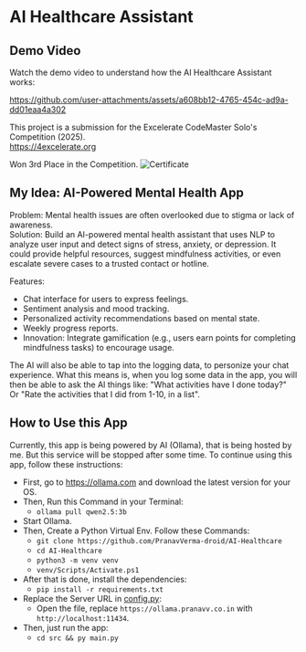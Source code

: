 # AI Healthcare Assistant

## Demo Video

Watch the demo video to understand how the AI Healthcare Assistant works:

https://github.com/user-attachments/assets/a608bb12-4765-454c-ad9a-dd01eaa4a302


This project is a submission for the Excelerate CodeMaster Solo's Competition (2025). <br>
https://4excelerate.org

Won 3rd Place in the Competition.
![Certificate](https://github.com/user-attachments/assets/9cbdb1b7-8a61-4fa9-9e41-ac31bd823b0e)

## My Idea: AI-Powered Mental Health App

Problem: Mental health issues are often overlooked due to stigma or lack of awareness.<br>
Solution: Build an AI-powered mental health assistant that uses NLP to analyze user input and detect signs of stress, anxiety, or depression. It could provide helpful resources, suggest mindfulness activities, or even escalate severe cases to a trusted contact or hotline.<br>

Features:<br>
- Chat interface for users to express feelings.
- Sentiment analysis and mood tracking.
- Personalized activity recommendations based on mental state.
- Weekly progress reports.
- Innovation: Integrate gamification (e.g., users earn points for completing mindfulness tasks) to encourage usage.

The AI will also be able to tap into the logging data, to personize your chat experience. What this means is, when you log some data in the app, you will then be able to ask the AI things like: "What activities have I done today?" Or "Rate the activities that I did from 1-10, in a list".

## How to Use this App

Currently, this app is being powered by AI (Ollama), that is being hosted by me. But this service will be stopped after some time. To continue using this app, follow these instructions:

- First, go to https://ollama.com and download the latest version for your OS.
- Then, Run this Command in your Terminal:
  - ```ollama pull qwen2.5:3b```
- Start Ollama.
- Then, Create a Python Virtual Env. Follow these Commands:
  - ```git clone https://github.com/PranavVerma-droid/AI-Healthcare```
  - ```cd AI-Healthcare```
  - ```python3 -m venv venv```
  - ```venv/Scripts/Activate.ps1```
- After that is done, install the dependencies:
  - ```pip install -r requirements.txt```
- Replace the Server URL in [config.py](code/config.py):
  - Open the file, replace `https://ollama.pranavv.co.in` with `http://localhost:11434`.
- Then, just run the app:
  - ```cd src && py main.py```




